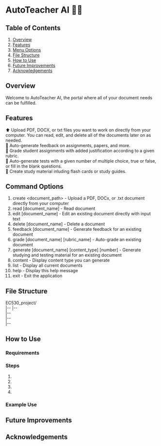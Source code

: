 # AutoTeacher AI 👩‍🏫

## Table of Contents
 1. [Overview](#overview)
 2. [Features](#features)
 3. [Menu Options](#menu-options)
 4. [File Structure](#file-structure)
 5. [How to Use](#how-to-use)
 6. [Future Improvements](#future-improvements)
 7. [Acknowledgements](#acknowledgements)

## Overview
Welcome to AutoTeacher AI, the portal where all of your document needs can be fulfilled.

## Features
⬆️ Upload PDF, DOCX, or txt files you want to work on directly from your computer. You can read, edit, and delete all of the documents later on as needed. \
🔄 Auto-generate feedback on assignments, papers, and more. \
💯 Grade student assignments with added justification according to a given rubric. \
📝 Auto-generate tests with a given number of multiple choice, true or false, or fill in the blank questions. \
🧠 Create study material inluding flash cards or study guides.

## Command Options
 1. create <document_path> - Upload a PDF, DOCx, or .txt document directly from your computer
 2. read [document_name] - Read document
 3. edit [document_name] - Edit an existing document directly with input text
 4. delete [document_name] - Delete a document
 5. feedback [document_name] - Generate feedback for an existing document
 6. grade [document_name] [rubric_name] - Auto-grade an existing document
 7. generate [document_name] [content_type] [number] - Generate studying and testing material for an existing document
 8. content - Display content type you can generate
 9. list - Display all current documents
 10. help - Display this help message
 11. exit - Exit the application

## File Structure
EC530_project/ \
|--
|-- \
|-- \
|-- \
|--

## How to Use
### Requirements

### Steps
 1. 
 2. 
 3. 
 4. 

### Example Use
 
## Future Improvements


## Acknowledgements

